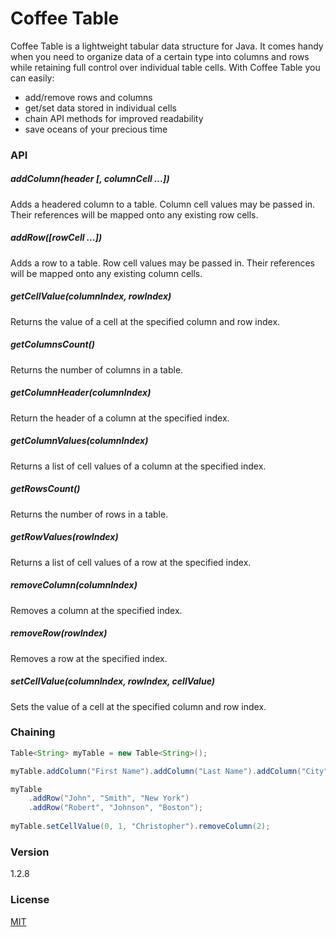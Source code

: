 # Coffee Table
Coffee Table is a lightweight tabular data structure for Java. It comes handy when you need to organize data of a certain type into columns and rows while retaining full control over individual table cells. With Coffee Table you can easily:

  - add/remove rows and columns
  - get/set data stored in individual cells
  - chain API methods for improved readability
  - save oceans of your precious time

### API
##### addColumn(header [, columnCell ...])
Adds a headered column to a table. Column cell values may be passed in. Their references will be mapped onto any existing row cells.

##### addRow([rowCell ...])
Adds a row to a table. Row cell values may be passed in. Their references will be mapped onto any existing column cells.

##### getCellValue(columnIndex, rowIndex)
Returns the value of a cell at the specified column and row index.

##### getColumnsCount()
Returns the number of columns in a table.

##### getColumnHeader(columnIndex)
Return the header of a column at the specified index.

##### getColumnValues(columnIndex)
Returns a list of cell values of a column at the specified index.

##### getRowsCount()
Returns the number of rows in a table.

##### getRowValues(rowIndex)
Returns a list of cell values of a row at the specified index.

##### removeColumn(columnIndex)
Removes a column at the specified index.

##### removeRow(rowIndex)
Removes a row at the specified index.

##### setCellValue(columnIndex, rowIndex, cellValue)
Sets the value of a cell at the specified column and row index.

### Chaining
```java
Table<String> myTable = new Table<String>();

myTable.addColumn("First Name").addColumn("Last Name").addColumn("City");

myTable
    .addRow("John", "Smith", "New York")
    .addRow("Robert", "Johnson", "Boston");
	
myTable.setCellValue(0, 1, "Christopher").removeColumn(2);
```

### Version
1.2.8

### License
[MIT](http://ilee.mit-license.org)
